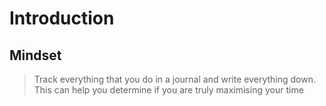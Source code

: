 # Introduction

## Mindset

> Track everything that you do in a journal and write everything down. This can help you determine if you are truly maximising your time

